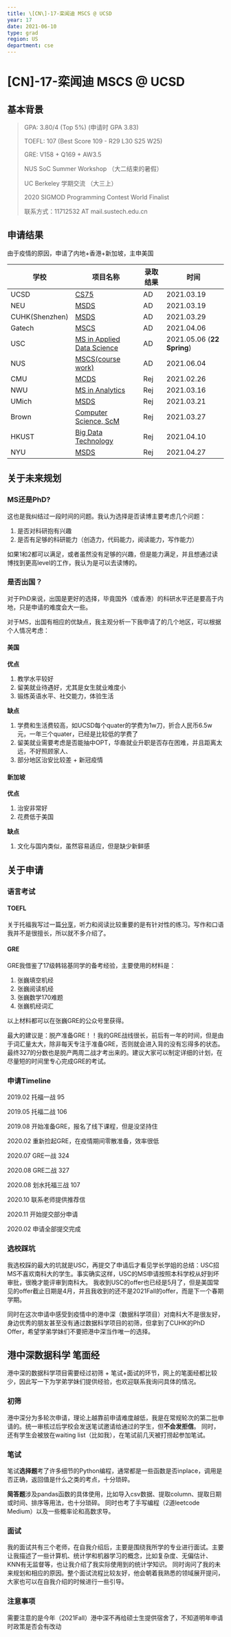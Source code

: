 ```yaml
---
title: \[CN\]-17-栾闻迪 MSCS @ UCSD
year: 17
date: 2021-06-10
type: grad
region: US
department: cse
---
```


# \[CN\]-17-栾闻迪 MSCS @ UCSD

## 基本背景

>GPA: 3.80/4 (Top 5%) (申请时 GPA 3.83)
>
>TOEFL: 107 (Best Score 109 - R29 L30 S25 W25)
>
>GRE: V158 + Q169 + AW3.5
>
>NUS SoC Summer Workshop （大二结束的暑假）
>
>UC Berkeley 学期交流 （大三上）
>
>2020 SIGMOD Programming Contest World Finalist
>
>联系方式：11712532 AT mail.sustech.edu.cn

## 申请结果

由于疫情的原因，申请了内地+香港+新加坡，主申美国

| 学校          | 项目名称                                                     | 录取结果 |  时间   |
| -----------   | ------------------------------------------------------------ | -------- | ----------|
| UCSD          | [CS75](https://cse.ucsd.edu/graduate/degree-programs/ms-program/ms-2015-comp-standard)              | AD |2021.03.19|
| NEU           | [MSDS](https://www.northeastern.edu/graduate/program/master-of-science-in-data-science-5256/)              | AD |2021.03.19|
| CUHK(Shenzhen)| [MSDS](https://mscds.cuhk.edu.cn/)              | AD |2021.03.29|
| Gatech        | [MSCS](https://www.cc.gatech.edu/future/masters/mscs)              | AD |2021.04.06|
| USC           | [MS in Applied Data Science](https://viterbigradadmission.usc.edu/programs/masters/msprograms/data-science/ms-applied-data-science/)              | AD |2021.05.06 (**22 Spring**)|
| NUS           | [MSCS(course work)](https://www.comp.nus.edu.sg/programmes/pg/mcs/)              | AD | 2021.06.04|
| CMU           | [MCDS](https://mcds.cs.cmu.edu/apply-mcds-program)              | Rej | 2021.02.26|
| NWU           | [MS in Analytics](https://www.mccormick.northwestern.edu/analytics/)   | Rej | 2021.03.16|
| UMich         | [MSDS](https://lsa.umich.edu/stats/masters_students/mastersprograms/data-science-masters-program.html)              | Rej | 2021.03.21|
| Brown         | [Computer Science, ScM](http://static.cs.brown.edu/degrees/masters/)              | Rej | 2021.03.27|
| HKUST         | [Big Data Technology](https://seng.ust.hk/zh-hans/zh-hans/academics/taught-postgraduate/msc-bdt)              | Rej | 2021.04.10|
| NYU         | [MSDS](https://cds.nyu.edu/masters-curriculum/)              | Rej | 2021.04.27|


## 关于未来规划

### MS还是PhD?
这也是我纠结过一段时间的问题。我认为选择是否读博主要考虑几个问题：
1. 是否对科研抱有兴趣
2. 是否有足够的科研能力（创造力，代码能力，阅读能力，写作能力）

如果1和2都可以满足，或者虽然没有足够的兴趣，但是能力满足，并且想通过读博找到更高level的工作，我认为是可以去读博的。

### 是否出国？
对于PhD来说，出国是更好的选择，毕竟国外（或香港）的科研水平还是要高于内地，只是申请的难度会大一些。

对于MS，出国有相应的优缺点，我主观分析一下我申请了的几个地区，可以根据个人情况考虑：

#### 美国

**优点**
1. 教学水平较好
2. 留美就业待遇好，尤其是女生就业难度小
3. 锻炼英语水平、社交能力，体验生活

**缺点**
1. 学费和生活费较高，如UCSD每个quater的学费为1w刀，折合人民币6.5w元，一年三个quater，已经是比较低的学费了
2. 留美就业需要考虑是否能抽中OPT，华裔就业升职是否存在困难，并且距离太远，不好照顾家人、
3. 部分地区治安比较差 + 新冠疫情

#### 新加坡

**优点**
1. 治安非常好
2. 花费低于美国

**缺点**
1. 文化与国内类似，虽然容易适应，但是缺少新鲜感

## 关于申请

### 语言考试

#### TOEFL

关于托福我写过一篇[分享](https://mp.weixin.qq.com/s/I1fDMFk2i8UUBwtiyKusSQ)，听力和阅读比较重要的是有针对性的练习。写作和口语我并不是很擅长，所以就不多介绍了。

#### GRE

GRE我借鉴了17级韩铭基同学的备考经验，主要使用的材料是：

1. 张巍填空机经
2. 张巍阅读机经
3. 张巍数学170难题
4. 张巍机经词汇

以上材料都可以在张巍GRE的公众号里获得。

最大的建议是：脱产准备GRE！！我的GRE战线很长，前后有一年的时间，但是由于词汇量太大，除非每天专注于准备GRE，否则就会进入背的没有忘得多的状态。最终327的分数也是脱产两周二战才考出来的。建议大家可以制定详细的计划，在尽量短的时间里专心完成GRE的考试。

### 申请Timeline

2019.02 托福一战 95

2019.05 托福二战 106

2019.08 开始准备GRE，报名了线下课程，但是没坚持住

2020.02 重新捡起GRE，在疫情期间零散准备，效率很低

2020.07 GRE一战 324

2020.08 GRE二战 327

2020.08 划水托福三战 107

2020.10 联系老师提供推荐信

2020.11 开始提交部分申请

2020.02 申请全部提交完成

### 选校踩坑

我选校踩的最大的坑就是USC，再提交了申请后才看见学长学姐的总结：USC招MS不喜欢南科大的学生。事实确实这样，USC的MS申请按照本科学校从好到坏审批，很晚才能评审到南科大。
我收到USC的offer也已经是5月了，但是美国常见的offer截止日期是4月，并且我收到的还不是2021Fall的offer，而是下一个春期学期。

同时在这次申请中感受到疫情中的港中深（数据科学项目）对南科大不是很友好，身边优秀的朋友甚至没有通过数据科学项目的初筛，但拿到了CUHK的PhD Offer，希望学弟学妹们不要把港中深当作唯一的选择。

## 港中深数据科学 笔面经

港中深的数据科学项目需要经过初筛 + 笔试+面试的环节，网上的笔面经都比较少，因此写一下为学弟学妹们提供经验，也欢迎联系我询问具体的情况。

### 初筛
港中深分为多轮次申请，理论上越靠前申请难度越低，我是在常规轮次的第二批申请的。统一审核过后学校会发送笔试邀请给通过的学生，但**不会发拒信**。
同时，还有学生会被放在waiting list（比如我），在笔试前几天被打捞起参加笔试。

### 笔试
笔试**选择题**考了许多细节的Python编程，通常都是一些函数是否inplace，调用是否正确，返回值是什么之类的考点，十分琐碎。

**简答题**涉及pandas函数的具体使用，比如导入csv数据、提取column、提取日期或时间、排序等用法，也十分琐碎。
同时也考了手写编程（2道leetcode Medium）以及一些概率论和高数求导。

### 面试
我的面试共有三个老师，在自我介绍后，主要是围绕我所学的专业进行面试。主要让我描述了一些计算机、统计学和机器学习的概念，比如复杂度、无偏估计、KNN有无监督等，也让我介绍了我实际使用到的统计学知识。
同时询问了我的未来规划和相应的原因。整个面试流程比较友好，他会朝着我熟悉的领域展开提问，大家也可以在自我介绍的时候进行一些引导。

### 注意事项

需要注意的是今年（2021Fall）港中深不再给硕士生提供宿舍了，不知道明年申请时政策是否会有改动

